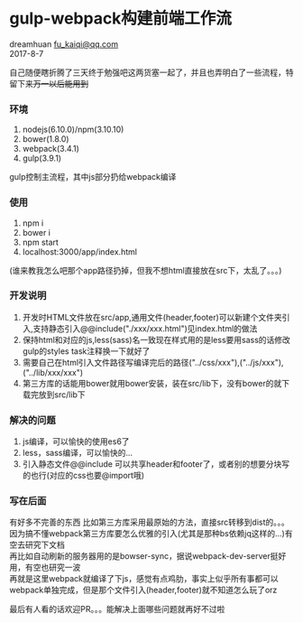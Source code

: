 # gulp-webpack构建前端工作流
dreamhuan <fu_kaiqi@qq.com>  
2017-8-7  

自己随便瞎折腾了三天终于勉强吧这两货塞一起了，并且也弄明白了一些流程，特留下来<del>万一以后能用到</del>

### 环境
1. nodejs(6.10.0)/npm(3.10.10)
1. bower(1.8.0)
1. webpack(3.4.1)
1. gulp(3.9.1)

gulp控制主流程，其中js部分扔给webpack编译  
  
### 使用
1. npm i
1. bower i
1. npm start
1. localhost:3000/app/index.html
  
(谁来教我怎么吧那个app路径扔掉，但我不想html直接放在src下，太乱了。。。)
  
### 开发说明
1. 开发时HTML文件放在src/app,通用文件(header,footer)可以新建个文件夹引入,支持静态引入@@include("./xxx/xxx.html")见index.html的做法
1. 保持html和对应的js,less(sass)名一致现在样式用的是less要用sass的话修改gulp的styles task注释换一下就好了
1. 需要自己在html引入文件路径写编译完后的路径("../css/xxx"),("../js/xxx"),("../lib/xxx/xxx")
1. 第三方库的话能用bower就用bower安装，装在src/lib下，没有bower的就下载完放到src/lib下

### 解决的问题
1. js编译，可以愉快的使用es6了
1. less，sass编译，可以愉快的...
1. 引入静态文件@@include 可以共享header和footer了，或者别的想要分块写的也行(对应的css也要@import哦)

### 写在后面
有好多不完善的东西
比如第三方库采用最原始的方法，直接src转移到dist的。。。因为搞不懂webpack第三方库要怎么优雅的引入(尤其是那种bs依赖jq这样的...)有空去研究下文档    
再比如自动刷新的服务器用的是bowser-sync，据说webpack-dev-server挺好用，有空也研究一波  
再就是这里webpack就编译了下js，感觉有点鸡肋，事实上似乎所有事都可以webpack单独完成，但是那个文件引入(header,footer)就不知道怎么玩了orz  
  
最后有人看的话欢迎PR。。。能解决上面哪些问题就再好不过啦